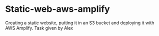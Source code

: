 # Static-web-aws-amplify
 Creating a static website, putting it in an S3 bucket and deploying it with AWS Amplify. Task given by Alex
